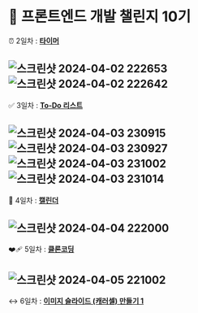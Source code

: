 # :seedling: 프론트엔드 개발 챌린지 10기

:alarm_clock: 2일차 : [**타이머**](https://yoonjeongyoo.github.io/frontend-challenge-project/02_Conutdown_Timer/timer.html)

![스크린샷 2024-04-02 222653](https://github.com/YoonjeongYoo/frontend-challenge-project/assets/145105916/2779be51-798a-484b-af6e-e40f81781446)
![스크린샷 2024-04-02 222642](https://github.com/YoonjeongYoo/frontend-challenge-project/assets/145105916/4ca2b412-8460-4002-982c-b64c1fdfdfcd)
--
:white_check_mark: 3일차 : [**To-Do 리스트**](https://yoonjeongyoo.github.io/frontend-challenge-project/03_ToDoList/todoList.html)

![스크린샷 2024-04-03 230915](https://github.com/YoonjeongYoo/frontend-challenge-project/assets/145105916/7f009258-1768-4f0a-9715-1562e189540f)
![스크린샷 2024-04-03 230927](https://github.com/YoonjeongYoo/frontend-challenge-project/assets/145105916/b2c412d8-7104-47e9-a4c4-8992cd1eabec)
![스크린샷 2024-04-03 231002](https://github.com/YoonjeongYoo/frontend-challenge-project/assets/145105916/e1e245c1-d500-4400-9e4e-d98cc12bdd0b)
![스크린샷 2024-04-03 231014](https://github.com/YoonjeongYoo/frontend-challenge-project/assets/145105916/233cfce1-6d74-497e-acb9-988930447264)
--
:date: 4일차 : [**캘린더**](https://yoonjeongyoo.github.io/frontend-challenge-project/04_Calendar/calendar.html)

![스크린샷 2024-04-04 222000](https://github.com/YoonjeongYoo/frontend-challenge-project/assets/145105916/c1dabcc6-fa4a-43b2-8fd8-ee8b71c121c0)
--
:mending_heart: 5일차 : [**클론코딩**](https://yoonjeongyoo.github.io/frontend-challenge-project/05_miniIntern/intern.html)

![스크린샷 2024-04-05 221002](https://github.com/YoonjeongYoo/frontend-challenge-project/assets/145105916/ce03c4c0-4020-4a32-8a04-797053997340)
--
:left_right_arrow: 6일차 : [**이미지 슬라이드 (캐러셀) 만들기 1**](https://yoonjeongyoo.github.io/frontend-challenge-project/06_Slide/slide.html)

 
